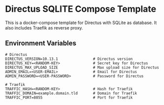 # Directus SQLITE Compose Template
This is a docker-compose template for Directus with SQLite as database. It also includes Traefik as reverse proxy.

## Environment Variables
```env
# Directus
DIRECTUS_VERSION=10.13.1                # Directus version
DIRECTUS_KEY=<RANDOM-KEY>               # Secret key for Directus
DIRECTUS_MAX_UPLOAD_SIZE                # Max upload size for Directus
ADMIN_EMAIL=<USER-EMAIL>                # Email for Directus
ADMIN_PASSWORD=<USER-PASSWORD>          # Password for Directus

# Traefik
TRAFFIC_HASH=<RANDOM-KEY>               # Hash for Traefik
TRAFFIC_DOMAIN=example.domain.tld       # Domain for Traefik
TRAFFIC_PORT=8055                       # Port for Traefik
```




